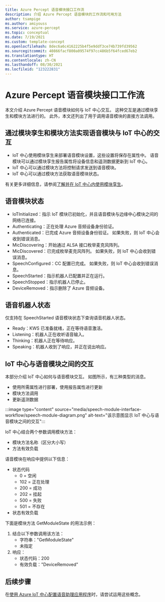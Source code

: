 ```yaml
---
title: Azure Percept 语音模块接口工作流
description: 介绍 Azure Percept 语音模块的工作流和可用方法
author: tsampige
ms.author: amiyouss
ms.service: azure-percept
ms.topic: conceptual
ms.date: 7/19/2021
ms.custom: template-concept
ms.openlocfilehash: 8dec6a6c4162225b4f5e9ddf3ce74b739fd39562
ms.sourcegitcommit: 40866facf800a09574f97cc486b5f64fced67eb2
ms.translationtype: HT
ms.contentlocale: zh-CN
ms.lasthandoff: 08/30/2021
ms.locfileid: "123222831"
---
```

# <a name="azure-percept-speech-module-interface-workflow"></a>Azure Percept 语音模块接口工作流

本文介绍 Azure Percept 语音模块如何与 IoT 中心交互。 这种交互是通过模块孪生和模块方法进行的。 此外，本文还列出了用于调用语音模块的直接方法调用。

## <a name="speech-module-interaction-with-iot-hub-via-module-twin-and-module-method"></a>通过模块孪生和模块方法实现语音模块与 IoT 中心的交互
- IoT 中心使用模块孪生来部署语音模块设置，这些设置将保存在属性中。 语音模块可以通过模块孪生报告属性将设备信息和遥测数据更新到 IoT 中心。
- IoT 中心可以通过模块方法将控制请求发送到语音模块。
- IoT 中心可以通过模块方法获取语音模块状态。

有关更多详细信息，请参阅[了解并在 IoT 中心内使用模块孪生](../iot-hub/iot-hub-devguide-module-twins.md)。


## <a name="speech-module-states"></a>语音模块状态
- IoTInitialized：指示 IoT 模块已初始化，并且语音模块与边缘中心模块之间的网络已连接。
- Authenticating：正在处理 Azure 音频设备身份验证。
- Authenticated：已完成 Azure 音频设备身份验证。 如果失败，则 IoT 中心会收到错误消息。
- MicDiscovering：开始通过 ALSA 接口枚举麦克风阵列。
- MicDiscovered：已完成枚举麦克风阵列。 如果失败，则 IoT 中心会收到错误消息。
- SpeechConfigured：CC 配置已完成。 如果失败，则 IoT 中心会收到错误消息。
- SpeechStarted：指示机器人已配置并正在运行。
- SpeechStopped：指示机器人已停止。
- DeviceRemoved：指示删除了 Azure 音频设备。


## <a name="speech-bot-states"></a>语音机器人状态
仅支持在 SpeechStarted 语音模块状态下查询语音机器人状态。
- Ready：KWS 已准备就绪，正在等待语音激活。
- Listening：机器人正在收听语音输入。
- Thinking：机器人正在等待响应。
- Speaking：机器人收到了响应，并正在说出响应。

## <a name="interaction-between-iot-hub-and-the-speech-module"></a>IoT 中心与语音模块之间的交互 
本部分介绍 IoT 中心如何与语音模块交互。 如图所示，有三种类型的消息。
- 使用所需属性进行部署，使用报告属性进行更新
- 模块方法调用
- 更新遥测数据

:::image type="content" source="media/speech-module-interface-workflow/speech-module-diagram.png" alt-text="该示意图显示 IoT 中心与语音模块之间的交互":::

IoT 中心结合两个参数调用模块方法：
- 模块方法名称（区分大小写）
- 方法有效负载

语音模块在响应中提供以下信息：
- 状态代码
    - 0 = 空闲
    - 102 = 正在处理
    - 200 = 成功
    - 202 = 挂起
    - 500 = 失败
    - 501 = 不存在
- 状态有效负载

下面是模块方法 GetModuleState 的用法示例：
1. 结合以下参数调用该方法：
    - 字符串："GetModuleState"
    - 未指定
1. 响应：
    - 状态代码：200
    - 有效负载："DeviceRemoved"

## <a name="next-steps"></a>后续步骤
在[使用 Azure IoT 中心配置语音助理应用程序](./how-to-configure-voice-assistant.md)时，请尝试运用这些概念。